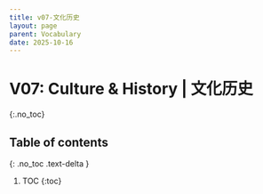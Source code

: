 ```yaml
---
title: v07-文化历史
layout: page
parent: Vocabulary
date: 2025-10-16
---
```


# V07: Culture & History | 文化历史
{:.no_toc}

## Table of contents
{: .no_toc .text-delta }

1. TOC
{:toc}
